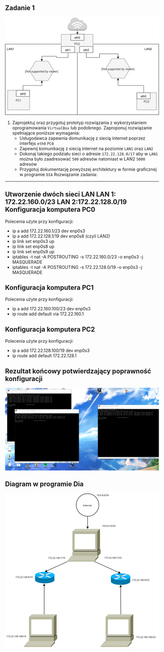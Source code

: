 Zadanie 1
---------

![zadanie 1](zadanie-1.svg)

1. Zaprojektuj oraz przygotuj prototyp rozwiązania z wykorzystaniem oprogramowania ``VirtualBox`` lub podobnego. 
Zaproponuj rozwiązanie spełniające poniższe wymagania:
   * Usługodawca zapewnia domunikację z siecią internet poprzez interfejs ``eth0`` ``PC0``
   * Zapewnij komunikację z siecią internet na poziomie ``LAN1`` oraz ``LAN2``
   * Dokonaj takiego podziału sieci o adresie ``172.22.128.0/17`` aby w ``LAN1`` można było zaadresować ``500`` adresów natomiast w LAN2 ``5000`` adresów    
   * Przygotuj dokumentację powyższej architektury w formie graficznej w programie ``DIA``
   Rozwiązanie zadania:
 -------------------------------------------
 Utworzenie dwóch sieci LAN
 LAN 1: 172.22.160.0/23
 LAN 2:172.22.128.0/19
 Konfiguracja komputera PC0
 --------------------------------
 Polecenia użyte przy konfiguracji:

- ip a add 172.22.160.1/23 dev enp0s3 
- ip a add 172.22.128.1/19 dev enp0s8 (czyli LAN2)
- ip link set enp0s3 up
- ip link set enp0s8 up
- ip link set enp0s9 up
- iptables -t nat -A POSTROUTING -s 172.22.160.0/23 -o enp0s3 -j MASQUERADE
- iptables -t nat -A POSTROUTING -s 172.22.128.0/19 -o enp0s3 -j MASQUERADE

 Konfiguracja komputera PC1
 --------------------------------
  Polecenia użyte przy konfiguracji:
- ip a add 172.22.160.100/23 dev enp0s3
- ip route add default via 172.22.160.1

 Konfiguracja komputera PC2
 ---------------------------------
Polecenia użyte przy konfiguracji:
- ip a add 172.22.128.100/19 dev enp0s3
- ip route add default 172.22.128.1



Rezultat końcowy potwierdzający poprawność konfiguracji
------------------------------------
![zada](zada.PNG)


Diagram w programie Dia
--------------
![DIAGRAM](diag.svg)
 

